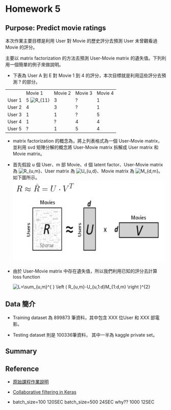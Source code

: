 
# Homework 5


## Purpose: Predict movie ratings

本次作業主要目標是利用 User 對 Movie 的歷史評分去預測 User 未曾觀看過 Movie 的評分。

主要以 matrix factorization 的方法去預測 User-Movie matrix 的遺失值。下列利用一個簡單的例子來做說明。

- 下表為 User A 到 E 對 Movie 1 到 4 的評分，本次目標就是利用這些評分去預測 ? 的部分。
  

<table style="width:80%">
  <tr>
    <td> </td> 
    <td> Movie 1 </td>
    <td> Movie 2 </td> 
    <td> Movie 3 </td> 
    <td> Movie 4 </td> 
  </tr>
  
  <tr>
    <td>User 1</td>
    <td> 5 <img src="https://latex.codecogs.com/gif.latex?R_{11}" title="R_{11}" /></td> 
    <td> 3 </td> 
    <td> ? </td> 
    <td> 1 </td> 
  </tr>
  
  <tr>
    <td>User 2</td>
    <td> 4 </td> 
    <td> 3 </td> 
    <td> ? </td> 
    <td> 1 </td> 
  </tr>

  <tr>
    <td>User 3</td>
    <td> 1 </td> 
    <td> 1 </td> 
    <td> ? </td> 
    <td> 5 </td> 
  </tr>

  <tr>
    <td>User 4</td>
    <td> 1 </td> 
    <td> ? </td> 
    <td> 4 </td> 
    <td> 4 </td> 
  </tr>

  <tr>
    <td>User 5</td>
    <td> ? </td> 
    <td> 1 </td> 
    <td> 5 </td> 
    <td> 4 </td> 
  </tr>
</table>

- matrix factorization 的概念為，將上列表格式為一個 User-Movie matrix，並利用 svd 矩陣分解的概念將 User-Movie matrix 拆解成 User matrix 和 Movie matrix。
 - 首先假設 u 個 User、m 部 Movie、d 個 latent factor、User-Movie matrix 為 <img src="https://latex.codecogs.com/gif.latex?R_{u,m}" title="R_{u,m}" />、User matrix 為 <img src="https://latex.codecogs.com/gif.latex?U_{u,d}" title="U_{u,d}" />、Movie matrix 為 <img src="https://latex.codecogs.com/gif.latex?M_{d,m}" title="M_{d,m}" />。如下圖所示。![](02-Output/Instructions1.png)
- 由於 User-Movie matrix 中存在遺失值，所以我們利用已知的評分去計算 loss function   

    <img src="https://latex.codecogs.com/gif.latex? L=\sum_{u,m}^{&space;}&space;\left&space;(&space;R_{u,m}-U_{u,1:d}M_{1:d,m}&space;\right&space;)^{2}" title="L=\sum_{u,m}^{ } \left ( R_{u,m}-U_{u,1:d}M_{1:d,m} \right )^{2}" /> 



## Data 簡介

* Training dataset 為 899873 筆資料，其中包含 XXX 位User 和 XXX 部電影。

* Testing dataset 則是 100336筆資料， 其中一半為 kaggle
 private set。


## Summary


## Reference

* [原始課程作業說明](https://docs.google.com/presentation/d/10a1ET-9m3ntQhGesxCpQOqPtab4ldUBBrq-i3o-h2HE/edit#slide=id.g2b65c05370_1_5)

* [Collaborative filtering in Keras](http://www.fenris.org/2016/03/07/index-html)


- batch_size=100 120SEC
batch_size=500 24SEC why??
1000 12SEC
